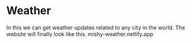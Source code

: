 # Weather
In this we can get weather updates related to any city in the world.
The website will finally look like this.
mishy-weather.netlify.app
